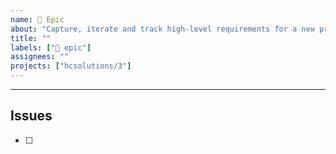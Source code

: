 ```yaml
---
name: 🌈 Epic
about: "Capture, iterate and track high-level requirements for a new project, library or module."
title: ""
labels: ["🌈 epic"]
assignees: ""
projects: ["hcsolutions/3"]
---
```


<!-- Overview -->

<!-- - Link to relevant Proposal discussion -->
<!-- - Link to relevant Spec discussion -->

<!--
**See also:**
- 
-->

---

## Issues

- [ ] #
